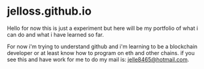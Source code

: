 # jelloss.github.io

Hello for now this is just a experiment but here will be my portfolio of what i can do and what i have learned so far.

For now i'm trying to understand github and i'm learning to be a blockchain developer or at least know how to program on eth and other chains.
if you see this and have work for me to do my mail is: jelle8465@hotmail.com. 




